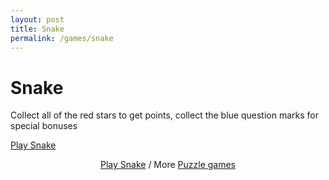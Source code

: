 ```yaml
---
layout: post
title: Snake
permalink: /games/snake
---
```

<h1> Snake</h1>
<p>Collect all of the red stars to get points, collect the blue question marks for special bonuses</p>
<!-- Place this code where you'd like the game to appear -->
<div class="miniclip-game-embed" data-game-name="snake" data-theme="0" data-width="450" data-height="360" data-language="en"><a href="http://www.miniclip.com/games/snake/">Play Snake</a></div>
<p style="text-align:center;"><a href="http://www.miniclip.com/games/snake/" target="_blank">Play Snake</a> / More <a href="http://www.miniclip.com/games/genre-1/" target="_blank">Puzzle games</a></p>

<!-- Insert this code before your </body> tag -->
<script src="//static.miniclipcdn.com/js/game-embed.js"></script>
